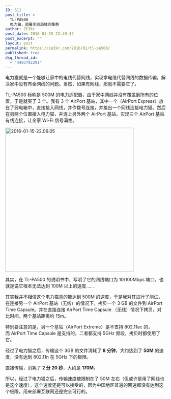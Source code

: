 ```yaml
---
ID: 612
post_title: >
  TL-PA500
  电力猫，部署无线局域网集群
author: ZE3kr
post_date: 2016-01-15 22:49:32
post_excerpt: ""
layout: post
permalink: https://ze3kr.com/2016/01/tl-pa500/
published: true
dsq_thread_id:
  - "4493792291"
---
```

电力猫就是一个能够让家中的电线代替网线，实现拿电缆代替网线的数据传输，解决家中没有布全网线的问题。当然，如果有网线，那就不需要它了。

TL-PA500 标称是 500M 的电力适配器，由于家中网线并没有覆盖到所有的位置，于是就买了 3 个。我有 3 个 AirPort 基站，其中一个（AirPort Express）放在了弱电箱中，直接接入网线，并作拨号连接，并接出一个网线连接电力猫。然后在另两个位置接入电力猫，并连上另外两个 AirPort 基站。实现三个 AirPort 基站有线连接，让全家 Wi-Fi 信号满格。

<a href="https://media.landcement.com/sites/2/20160131140811/2016-01-15-22.09.05.png" rel="attachment wp-att-889"><img src="https://media.landcement.com/sites/2/20160131140811/2016-01-15-22.09.05-403x450.png" alt="2016-01-15-22.09.05" width="403" height="450" class="aligncenter size-medium wp-image-889" /></a>

其实，在 TL<!--more-->-PA500 的说明书中，写明了它的网线端口为 10/100Mbps 端口，也就是说它根本无法达到 100M 以上的速度……

其实我并不相信这个电力猫真的能达到 500M 的速度，于是我对其进行了测试，在连接另一个 AirPort 基站（无线）的情况下，拷贝一个 3 GB 的文件到 AirPort Time Capsule。并在直接连接 AirPort Time Capsule （无线）情况下拷贝，对比时间，两个基站距离约 15m。

特别要注意的是，另一个基站（AirPort Extreme）是不支持 802.11ac 的，而 AirPort Time Capsule 是支持的。二者都支持 5GHz 频段，拷贝时都使用了它。

经过了电力猫之后，传输这个 3GB 的文件消耗了 <strong>8 分钟</strong>，大约达到了 <strong>50M</strong> 的速度，没有达到 802.11n 在 5GHz 下的极限。

直接传输，消耗了 <strong>2 分 20 秒</strong>，大约是 <strong>170M</strong>。

所以，经过了电力猫之后，传输速度被限制在了 50M 左右（但或许是用了网线也是这个速度），这个速度还是可以接受的，因为中国地区普遍的网速都没有达到这个极限，用来部署互联网还是完全可行的。